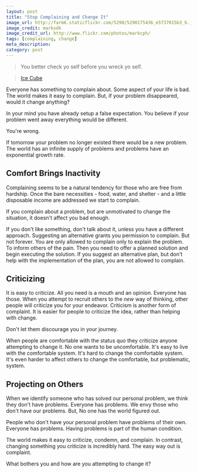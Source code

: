```yaml
---
layout: post
title: "Stop Complaining and Change It"
image_url: http://farm6.staticflickr.com/5290/5290175436_e5f37015b3_b.jpg
image_credit: marksdk
image_credit_url: http://www.flickr.com/photos/markcph/
tags: [complaining, change]
meta_description: 
category: post
---
```


> You better check yo self before you wreck yo self.

> [Ice Cube][1]

Everyone has something to complain about. Some aspect of your life is bad. The world makes it easy to complain. But, if your problem disappeared, would it change anything? 

In your mind you have already setup a false expectation. You believe if your problem went away everything would be different. 

You're wrong. 

If tomorrow your problem no longer existed there would be a new problem. The world has an infinite supply of problems and problems have an exponential growth rate. 

## Comfort Brings Inactivity 

Complaining seems to be a natural tendency for those who are free from hardship. Once the bare necessities - food, water, and shelter - and a little disposable income are addressed we start to complain. 

If you complain about a problem, but are unmotivated to change the situation, it doesn't affect you bad enough. 

If you don't like something, don't talk about it, unless you have a different approach. Suggesting an alternative grants you permission to complain. But not forever. You are only allowed to complain only to explain the problem. To inform others of the pain. Then you need to offer a planned solution and begin executing the solution. If you suggest an alternative plan, but don't help with the implementation of the plan, you are not allowed to complain. 

## Criticizing 

It is easy to criticize. All you need is a mouth and an opinion. Everyone has those. When you attempt to recruit others to the _new_ way of thinking, other people will criticize you for your endeavor. Criticism is another form of complaint. It is easier for people to criticize the idea, rather than helping with change. 

Don't let them discourage you in your journey. 

When people are comfortable with the status quo they criticize anyone attempting to change it. No one wants to be uncomfortable. It's easy to live with the comfortable system. It's hard to change the comfortable system. It's even harder to affect others to change the comfortable, but problematic, system. 

## Projecting on Others 

When we identify someone who has solved our personal problem, we think they don't have problems. Everyone has problems. We envy those who don't have our problems. But, No one has the world figured out. 

People who don't have your personal problem have problems of their own. Everyone has problems. Having problems is part of the human condition. 

The world makes it easy to criticize, condemn, and complain. In contrast, changing something you criticize is incredibly hard. The easy way out is complaint. 

What bothers you and how are you attempting to change it?

[1]: http://www.youtube.com/watch?v=DKJsSPATDLY
